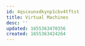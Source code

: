 ```yaml
---
id: 4qscxunxdkynp1cbv4tftst
title: Virtual Machines
desc: ''
updated: 1655363470356
created: 1655363424264
---
```


